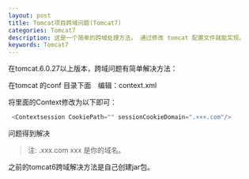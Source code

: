```yaml
---
layout: post
title: Tomcat项目跨域问题(Tomcat7)
categories: Tomcat7
description: 这是一个简单的跨域处理方法， 通过修改 tomcat 配置文件就能实现。
keywords: Tomcat7
---
```


在tomcat.6.0.27以上版本，跨域问题有简单解决方法：

在tomcat 的conf 目录下面　编辑：context.xml

将里面的Context修改为以下即可：
``` java 
 <Contextsession CookiePath="" sessionCookieDomain=".×××.com"/>
```
问题得到解决
>注: .xxx.com   xxx 是你的域名。

之前的tomcat6跨域解决方法是自己创建jar包。